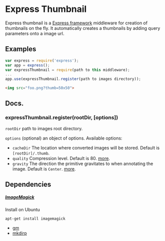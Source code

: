 # Express Thumbnail

Express thumbnail is a [Express framework](http://expressjs.com/) middleware for creation of thumbnails on the fly. 
It automatically creates a thumbnails by adding query parameters onto a image url.

## Examples

```js
var express = require('express');
var app = express();
var expressThumbnail = require(path to this middleware);
...
app.use(expressThumbnail.register(path to images directory));
```

```html
<img src="foo.png?thumb=50x50">
```

## Docs.

### expressThumbnail.register(rootDir, [options])

`rootDir` path to images root directory.

`options` (optional) an object of options. Available options:

* `cacheDir` The location where converted images will be stored. Default is `[rootDir]/.thumb`.
* `quality` Compression level. Default is 80. [more](http://aheckmann.github.io/gm/docs.html#quality). 
* `gravity` The direction the primitive gravitates to when annotating the image. Default is `Center`. [more](http://aheckmann.github.io/gm/docs.html#gravity).

## Dependencies

##### [ImageMagick](http://www.imagemagick.org)

Install on Ubuntu

    apt-get install imagemagick
    
* [gm](http://aheckmann.github.io/gm)
* [mkdirp](https://github.com/substack/node-mkdirp)